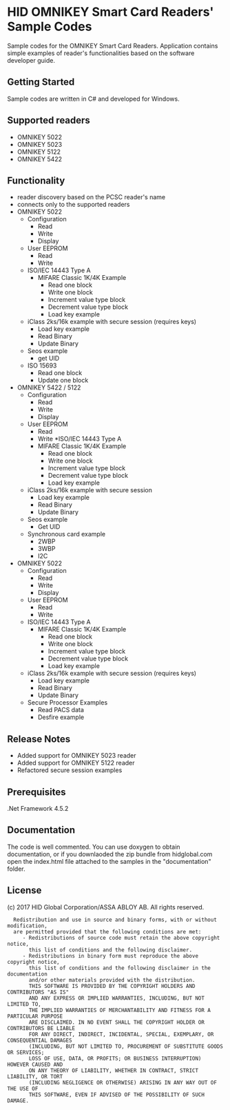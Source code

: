 ﻿# HID OMNIKEY Smart Card Readers' Sample Codes

Sample codes for the OMNIKEY Smart Card Readers. Application contains simple examples of reader's functionalities based on the software developer guide.

## Getting Started

Sample codes are written in C# and developed for Windows. 

## Supported readers

* OMNIKEY 5022
* OMNIKEY 5023
* OMNIKEY 5122
* OMNIKEY 5422

## Functionality

* reader discovery based on the PCSC reader's name
* connects only to the supported readers
* OMNIKEY 5022
    * Configuration
       * Read
       * Write
       * Display
    * User EEPROM
       * Read
       * Write
    * ISO/IEC 14443 Type A
       * MIFARE Classic 1K/4K Example
           * Read one block
           * Write one block
           * Increment value type block
           * Decrement value type block
           * Load key example
    * iClass 2ks/16k example with secure session (requires keys)
       * Load key example
       * Read Binary
       * Update Binary
    * Seos example
       * get UID
    * ISO 15693
       * Read one block
       * Update one block
* OMNIKEY 5422 / 5122
    * Configuration
        * Read
        * Write
        * Display
    * User EEPROM
        * Read
        * Write
    *ISO/IEC 14443 Type A
        * MIFARE Classic 1K/4K Example
            * Read one block
            * Write one block
            * Increment value type block
            * Decrement value type block
            * Load key example
    * iClass 2ks/16k example with secure session
        * Load key example
        * Read Binary
        * Update Binary
    * Seos example
        * Get UID
    * Synchronous card example
        * 2WBP
        * 3WBP
        * I2C
* OMNIKEY 5022
    * Configuration
       * Read
       * Write
       * Display
    * User EEPROM
       * Read
       * Write
    * ISO/IEC 14443 Type A
       * MIFARE Classic 1K/4K Example
           * Read one block
           * Write one block
           * Increment value type block
           * Decrement value type block
           * Load key example
    * iClass 2ks/16k example with secure session (requires keys)
       * Load key example
       * Read Binary
       * Update Binary
    * Secure Processor Examples
	   * Read PACS data
	   * Desfire example 

## Release Notes

* Added support for OMNIKEY 5023 reader
* Added support for OMNIKEY 5122 reader
* Refactored secure session examples

## Prerequisites

.Net Framework 4.5.2

## Documentation

The code is well commented.
You can use doxygen to obtain documentation, or if you downlaoded the zip bundle from hidglobal.com open the index.html 
file attached to the samples in the "documentation" folder.

## License

(c) 2017 HID Global Corporation/ASSA ABLOY AB.  All rights reserved.

      Redistribution and use in source and binary forms, with or without modification,
      are permitted provided that the following conditions are met:
         - Redistributions of source code must retain the above copyright notice,
           this list of conditions and the following disclaimer.
         - Redistributions in binary form must reproduce the above copyright notice,
           this list of conditions and the following disclaimer in the documentation
           and/or other materials provided with the distribution.
           THIS SOFTWARE IS PROVIDED BY THE COPYRIGHT HOLDERS AND CONTRIBUTORS "AS IS"
           AND ANY EXPRESS OR IMPLIED WARRANTIES, INCLUDING, BUT NOT LIMITED TO,
           THE IMPLIED WARRANTIES OF MERCHANTABILITY AND FITNESS FOR A PARTICULAR PURPOSE
           ARE DISCLAIMED. IN NO EVENT SHALL THE COPYRIGHT HOLDER OR CONTRIBUTORS BE LIABLE
           FOR ANY DIRECT, INDIRECT, INCIDENTAL, SPECIAL, EXEMPLARY, OR CONSEQUENTIAL DAMAGES
           (INCLUDING, BUT NOT LIMITED TO, PROCUREMENT OF SUBSTITUTE GOODS OR SERVICES;
           LOSS OF USE, DATA, OR PROFITS; OR BUSINESS INTERRUPTION) HOWEVER CAUSED AND
           ON ANY THEORY OF LIABILITY, WHETHER IN CONTRACT, STRICT LIABILITY, OR TORT
           (INCLUDING NEGLIGENCE OR OTHERWISE) ARISING IN ANY WAY OUT OF THE USE OF
           THIS SOFTWARE, EVEN IF ADVISED OF THE POSSIBILITY OF SUCH DAMAGE.
